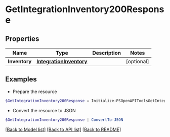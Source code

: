 # GetIntegrationInventory200Response
## Properties

Name | Type | Description | Notes
------------ | ------------- | ------------- | -------------
**Inventory** | [**IntegrationInventory**](IntegrationInventory.md) |  | [optional] 

## Examples

- Prepare the resource
```powershell
$GetIntegrationInventory200Response = Initialize-PSOpenAPIToolsGetIntegrationInventory200Response  -Inventory null
```

- Convert the resource to JSON
```powershell
$GetIntegrationInventory200Response | ConvertTo-JSON
```

[[Back to Model list]](../README.md#documentation-for-models) [[Back to API list]](../README.md#documentation-for-api-endpoints) [[Back to README]](../README.md)

